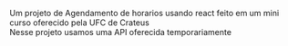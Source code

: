 Um projeto de Agendamento de horarios usando react feito em um mini curso oferecido pela UFC de Crateus\
Nesse projeto usamos uma API oferecida temporariamente
